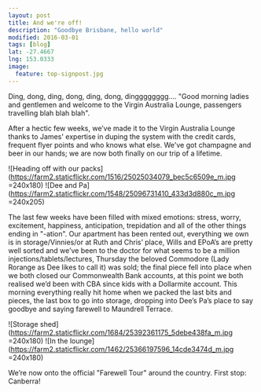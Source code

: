 ```yaml
---
layout: post
title: And we're off!
description: "Goodbye Brisbane, hello world"
modified: 2016-03-01
tags: [blog]
lat: -27.4667
lng: 153.0333
image:
  feature: top-signpost.jpg
---
```


Ding, dong, ding, dong, ding, dong, dingggggggg…. "Good morning ladies and gentlemen and welcome to the Virgin Australia Lounge, passengers travelling blah blah blah".

After a hectic few weeks, we’ve made it to the Virgin Australia Lounge thanks to James' expertise in duping the system with the credit cards, frequent flyer points and who knows what else. We've got champagne and beer in our hands; we are now both finally on our trip of a lifetime.

![Heading off with our packs](https://farm2.staticflickr.com/1516/25025034079_bec5c6509e_m.jpg =240x180) ![Dee and Pa](https://farm2.staticflickr.com/1548/25096731410_433d3d880c_m.jpg =240x205)

The last few weeks have been filled with mixed emotions: stress, worry, excitement, happiness, anticipation, trepidation and all of the other things ending in "-ation". Our apartment has been rented out, everything we own is in storage/Vinnies/or at Ruth and Chris’ place, Wills and EPoA’s are pretty well sorted and we’ve been to the doctor for what seems to be a million injections/tablets/lectures, Thursday the beloved Commodore (Lady Rorange as Dee likes to call it) was sold; the final piece fell into place when we both closed our Commonwealth Bank accounts, at this point we both realised we’d been with CBA since kids with a Dollarmite account. This morning everything really hit home when we packed the last bits and pieces, the last box to go into storage, dropping into Dee’s Pa’s place to say goodbye and saying farewell to Maundrell Terrace.


![Storage shed](https://farm2.staticflickr.com/1684/25392361175_5debe438fa_m.jpg =240x180) ![In the lounge](https://farm2.staticflickr.com/1462/25366197596_14cde3474d_m.jpg =240x180)
 
We’re now onto the official "Farewell Tour" around the country. First stop: Canberra!
